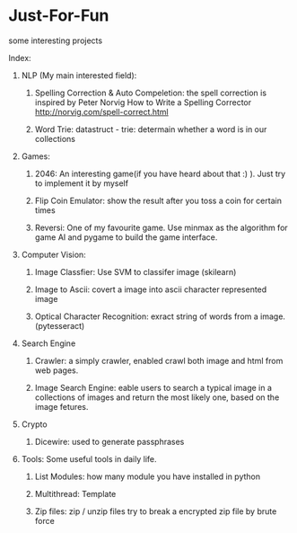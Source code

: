 # Just-For-Fun
some interesting projects

Index:

1. NLP (My main interested field):
    1. Spelling Correction & Auto Compeletion: 
            the spell correction is inspired by Peter Norvig
            How to Write a Spelling Corrector http://norvig.com/spell-correct.html
    
    2. Word Trie:
            datastruct - trie: determain whether a word is in our collections

2. Games:
    1. 2046: 
            An interesting game(if you have heard about that :) ). Just try to implement it by myself
    
    2. Flip Coin Emulator: 
            show the result after you toss a coin for certain times
    
    3. Reversi: 
            One of my favourite game. Use minmax as the algorithm for game AI and pygame to build the game interface.

3. Computer Vision:
    
    1. Image Classfier: 
            Use SVM to classifer image (skilearn)
            
    2. Image to Ascii: 
            covert a image into ascii character represented image
    
    3. Optical Character Recognition: 
            exract string of words from a image. (pytesseract)
    
4. Search Engine
    1. Crawler: 
            a simply crawler, enabled crawl both image and html from web pages.
            
    2. Image Search Engine: 
            eable users to search a typical image in a collections of images and return the most likely one, based on the                 image fetures.

5. Crypto
    1. Dicewire: 
            used to generate passphrases
            
6. Tools:
    Some useful tools in daily life.
    
    1. List Modules:
        how many module you have installed in python
        
    2. Multithread:
        Template
        
    3. Zip files:
        zip / unzip files
        try to break a encrypted zip file by brute force
        
    
            
   

